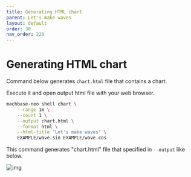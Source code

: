 ```yaml
---
title: Generating HTML chart
parent: Let's make waves
layout: default
order: 30
nav_order: 220
---
```


# Generating HTML chart

Command below generates `chart.html` file that contains a chart.

Execute it and open output html file with your web browser.

```sh
machbase-neo shell chart \
    --range 1m \
    --count 1 \
    --output chart.html \
    --format html \
    --html-title "Let's make waves" \
    EXAMPLE/wave.sin EXAMPLE/wave.cos
```

This command generates "chart.html" file that specified in `--output` like below.

![img](../img/chart-html.jpg)

